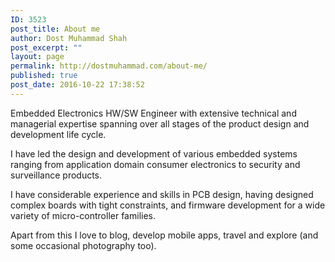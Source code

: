 ```yaml
---
ID: 3523
post_title: About me
author: Dost Muhammad Shah
post_excerpt: ""
layout: page
permalink: http://dostmuhammad.com/about-me/
published: true
post_date: 2016-10-22 17:38:52
---
```

<!--INFOLINKS_OFF--><div class="about-me"><p>Embedded Electronics HW/SW Engineer with extensive technical and managerial expertise spanning over all stages of the product design and development life cycle.</p><p>
I have led the design and development of various embedded systems ranging from application domain consumer electronics to security and surveillance products.</p><p>
I have considerable experience and skills in PCB design, having designed complex boards with tight constraints, and firmware development for a wide variety of micro-controller families.</p><p>
Apart from this I love to blog, develop mobile apps, travel and explore (and some occasional photography too).</p></div>